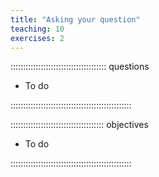 ```yaml
---
title: "Asking your question"
teaching: 10
exercises: 2
---
```


:::::::::::::::::::::::::::::::::::::: questions 

- To do

::::::::::::::::::::::::::::::::::::::::::::::::

::::::::::::::::::::::::::::::::::::: objectives

- To do

::::::::::::::::::::::::::::::::::::::::::::::::
